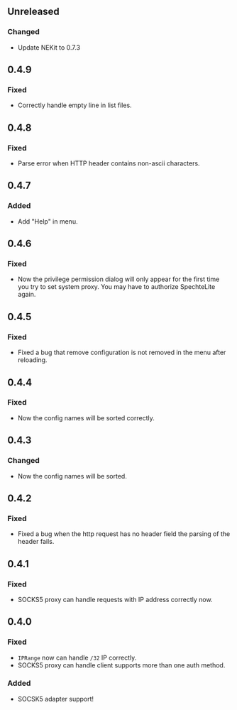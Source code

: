 ## Unreleased

### Changed
- Update NEKit to 0.7.3

## 0.4.9

### Fixed
- Correctly handle empty line in list files.

## 0.4.8

### Fixed 
- Parse error when HTTP header contains non-ascii characters.

## 0.4.7

### Added
- Add "Help" in menu.

## 0.4.6

### Fixed
- Now the privilege permission dialog will only appear for the first time you try to set system proxy. You may have to authorize SpechteLite again.

## 0.4.5

### Fixed
- Fixed a bug that remove configuration is not removed in the menu after reloading.

## 0.4.4

### Fixed
- Now the config names will be sorted correctly.

## 0.4.3

### Changed
- Now the config names will be sorted.

## 0.4.2

### Fixed
- Fixed a bug when the http request has no header field the parsing of the header fails.

## 0.4.1

### Fixed
- SOCKS5 proxy can handle requests with IP address correctly now.

## 0.4.0

### Fixed
- `IPRange` now can handle `/32` IP correctly.
- SOCKS5 proxy can handle client supports more than one auth method.

### Added
- SOCSK5 adapter support!
